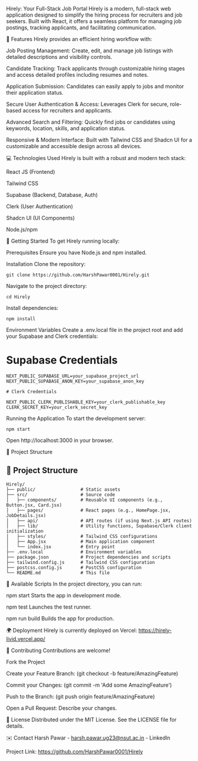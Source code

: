 Hirely: Your Full-Stack Job Portal
Hirely is a modern, full-stack web application designed to simplify the hiring process for recruiters and job seekers. Built with React, it offers a seamless platform for managing job postings, tracking applicants, and facilitating communication.

🚀 Features
Hirely provides an efficient hiring workflow with:

Job Posting Management: Create, edit, and manage job listings with detailed descriptions and visibility controls.

Candidate Tracking: Track applicants through customizable hiring stages and access detailed profiles including resumes and notes.

Application Submission: Candidates can easily apply to jobs and monitor their application status.

Secure User Authentication & Access: Leverages Clerk for secure, role-based access for recruiters and applicants.

Advanced Search and Filtering: Quickly find jobs or candidates using keywords, location, skills, and application status.

Responsive & Modern Interface: Built with Tailwind CSS and Shadcn UI for a customizable and accessible design across all devices.

💻 Technologies Used
Hirely is built with a robust and modern tech stack:

React JS (Frontend)

Tailwind CSS

Supabase (Backend, Database, Auth)

Clerk (User Authentication)

Shadcn UI (UI Components)

Node.js/npm

🚀 Getting Started
To get Hirely running locally:

Prerequisites
Ensure you have Node.js and npm installed.

Installation
Clone the repository:
```text
git clone https://github.com/HarshPawar0001/Hirely.git
```
Navigate to the project directory:
```text
cd Hirely
```

Install dependencies:
```text
npm install
```

Environment Variables
Create a .env.local file in the project root and add your Supabase and Clerk credentials:

# Supabase Credentials
```text
NEXT_PUBLIC_SUPABASE_URL=your_supabase_project_url
NEXT_PUBLIC_SUPABASE_ANON_KEY=your_supabase_anon_key

# Clerk Credentials

NEXT_PUBLIC_CLERK_PUBLISHABLE_KEY=your_clerk_publishable_key
CLERK_SECRET_KEY=your_clerk_secret_key
```

Running the Application
To start the development server:
```text
npm start
```

Open http://localhost:3000 in your browser.

📁 Project Structure
## 📁 Project Structure

```text
Hirely/
├── public/                 # Static assets
├── src/                    # Source code
│   ├── components/         # Reusable UI components (e.g., Button.jsx, Card.jsx)
│   ├── pages/              # React pages (e.g., HomePage.jsx, JobDetails.jsx)
│   ├── api/                # API routes (if using Next.js API routes)
│   ├── lib/                # Utility functions, Supabase/Clerk client initialization
│   ├── styles/             # Tailwind CSS configurations
│   ├── App.jsx             # Main application component
│   └── index.jsx           # Entry point
├── .env.local              # Environment variables
├── package.json            # Project dependencies and scripts
├── tailwind.config.js      # Tailwind CSS configuration
├── postcss.config.js       # PostCSS configuration
└── README.md               # This file
```

📜 Available Scripts
In the project directory, you can run:

npm start
Starts the app in development mode.

npm test
Launches the test runner.

npm run build
Builds the app for production.

🌍 Deployment
Hirely is currently deployed on Vercel: https://hirely-livid.vercel.app/

🤝 Contributing
Contributions are welcome!

Fork the Project

Create your Feature Branch: (git checkout -b feature/AmazingFeature)

Commit your Changes: (git commit -m 'Add some AmazingFeature')

Push to the Branch: (git push origin feature/AmazingFeature)

Open a Pull Request: Describe your changes.

📄 License
Distributed under the MIT License. See the LICENSE file for details.

✉️ Contact
Harsh Pawar - harsh.pawar.ug23@nsut.ac.in - LinkedIn

Project Link: https://github.com/HarshPawar0001/Hirely





